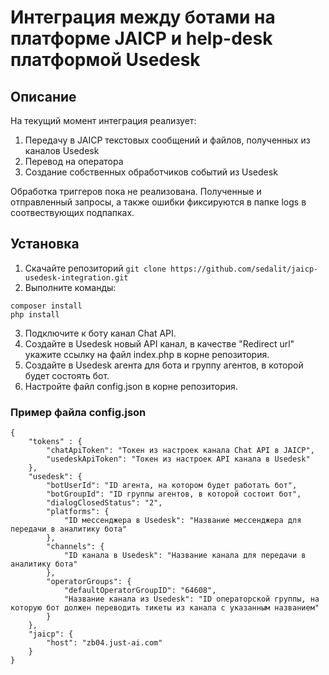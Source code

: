 # Интеграция между ботами на платформе JAICP и help-desk платформой Usedesk

## Описание
На текущий момент интеграция реализует:
1. Передачу в JAICP текстовых сообщений и файлов, полученных из каналов Usedesk
2. Перевод на оператора
3. Создание собственных обработчиков событий из Usedesk

Обработка триггеров пока не реализована.
Полученные и отправленный запросы, а также ошибки фиксируются в папке logs в соотвествующих подпапках.

 ## Установка
 1. Скачайте репозиторий `git clone https://github.com/sedalit/jaicp-usedesk-integration.git`
 2. Выполните команды:
```
composer install
php install
```
3. Подключите к боту канал Chat API.
4. Создайте в Usedesk новый API канал, в качестве "Redirect url" укажите ссылку на файл index.php в корне репозитория.
5. Создайте в Usedesk агента для бота и группу агентов, в которой будет состоять бот.
6. Настройте файл config.json в корне репозитория.

### Пример файла config.json

```
{
    "tokens" : {
        "chatApiToken": "Токен из настроек канала Chat API в JAICP",
        "usedeskApiToken": "Токен из настроек API канала в Usedesk"
    },
    "usedesk": {
        "botUserId": "ID агента, на котором будет работать бот",
        "botGroupId": "ID группы агентов, в которой состоит бот",
        "dialogClosedStatus": "2",
        "platforms": {
            "ID мессенджера в Usedesk": "Название мессенджера для передачи в аналитику бота"
        },
        "channels": {
            "ID канала в Usedesk": "Название канала для передачи в аналитику бота"
        },
        "operatorGroups": {
            "defaultOperatorGroupID": "64608",
            "Название канала из Usedesk": "ID операторской группы, на которую бот должен переводить тикеты из канала с указанным названием"
        }
    },
    "jaicp": {
        "host": "zb04.just-ai.com"
    }
}
```
